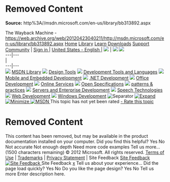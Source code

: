 # Removed Content

**Source:** http%3A//msdn.microsoft.com/en-us/library/bb313892.aspx

The Wayback Machine - https://web.archive.org/web/20120423040211/http://msdn.microsoft.com/en-us/library/bb313892.aspx
[Home](https://web.archive.org/web/20120423040211/http://msdn.microsoft.com/en-us/default.aspx "Home") [Library](https://web.archive.org/web/20120423040211/http://msdn.microsoft.com/en-us/library/default.aspx "Library") [Learn](https://web.archive.org/web/20120423040211/http://msdn.microsoft.com/en-us/bb188199.aspx "Learn") [Downloads](https://web.archive.org/web/20120423040211/http://msdn.microsoft.com/en-us/aa570309.aspx "Downloads") [Support](https://web.archive.org/web/20120423040211/http://msdn.microsoft.com/en-us/hh361695.aspx "Support") [Community](https://web.archive.org/web/20120423040211/http://msdn.microsoft.com/en-us/aa497440.aspx "Community") |  [Sign in ](https://web.archive.org/web/20120423040211/https://login.live.com/login.srf?wa=wsignin1.0&rpsnv=11&ct=1335153731&rver=6.0.5276.0&wp=MCLBI&wlcxt=msdn%24msdn%24msdn&wreply=http%3a%2f%2fmsdn.microsoft.com%2fen-us%2flibrary%2fbb313892.aspx&lc=1033&id=254354&mkt=en-US "Sign in") | [United States - English ](https://web.archive.org/web/20120423040211/http://msdn.microsoft.com/en-us/library/preferences/locale/?returnurl=%252fen-us%252flibrary%252fbb313892.aspx "United States - English") | [![](https://web.archive.org/web/20120423040211im_/http://i.msdn.microsoft.com/Areas/Brand/Content/Msdn_ImageSprite.png)](https://web.archive.org/web/20120423040211/http://msdn.microsoft.com/en-us/library/preferences/experience/?returnurl=%252fen-us%252flibrary%252fbb313892.aspx "Preferences") | [![](https://web.archive.org/web/20120423040211im_/http://i.msdn.microsoft.com/Areas/Brand/Content/Msdn_ImageSprite.png)](https://web.archive.org/web/20120423040211/http://msdn.microsoft.com/en-us/library/bb313892\(d=printer\).aspx "Print/Export") [![](https://web.archive.org/web/20120423040211im_/http://i.msdn.microsoft.com/Areas/Brand/Content/Msdn_ImageSprite.png)](javascript:void\(0\); "Print/Export")  
---|---  
|   
---|---  
![](https://web.archive.org/web/20120423040211im_/http://i.msdn.microsoft.com/Areas/Brand/Content/Msdn_ImageSprite.png)
[MSDN Library](https://web.archive.org/web/20120423040211/http://msdn.microsoft.com/en-us/library/ms123401.aspx "MSDN Library")
![](https://web.archive.org/web/20120423040211im_/http://i.msdn.microsoft.com/Areas/Brand/Content/Msdn_ImageSprite.png)
[Design Tools](https://web.archive.org/web/20120423040211/http://msdn.microsoft.com/en-us/library/cc295789.aspx "Design Tools")
![](https://web.archive.org/web/20120423040211im_/http://i.msdn.microsoft.com/Areas/Brand/Content/Msdn_ImageSprite.png)
[Development Tools and Languages](https://web.archive.org/web/20120423040211/http://msdn.microsoft.com/en-us/library/aa187916.aspx "Development Tools and Languages")
![](https://web.archive.org/web/20120423040211im_/http://i.msdn.microsoft.com/Areas/Brand/Content/Msdn_ImageSprite.png)
[Mobile and Embedded Development](https://web.archive.org/web/20120423040211/http://msdn.microsoft.com/en-us/library/ms376734.aspx "Mobile and Embedded Development")
![](https://web.archive.org/web/20120423040211im_/http://i.msdn.microsoft.com/Areas/Brand/Content/Msdn_ImageSprite.png)
[.NET Development](https://web.archive.org/web/20120423040211/http://msdn.microsoft.com/en-us/library/ff361664\(v=vs.110\).aspx ".NET Development")
![](https://web.archive.org/web/20120423040211im_/http://i.msdn.microsoft.com/Areas/Brand/Content/Msdn_ImageSprite.png)
[Office Development](https://web.archive.org/web/20120423040211/http://msdn.microsoft.com/en-us/library/bb726434\(v=office.12\).aspx "Office Development")
![](https://web.archive.org/web/20120423040211im_/http://i.msdn.microsoft.com/Areas/Brand/Content/Msdn_ImageSprite.png)
[Online Services](https://web.archive.org/web/20120423040211/http://msdn.microsoft.com/en-us/library/ee702802.aspx "Online Services")
![](https://web.archive.org/web/20120423040211im_/http://i.msdn.microsoft.com/Areas/Brand/Content/Msdn_ImageSprite.png)
[Open Specifications](https://web.archive.org/web/20120423040211/http://msdn.microsoft.com/en-us/library/dd208104\(v=prot.10\).aspx "Open Specifications")
![](https://web.archive.org/web/20120423040211im_/http://i.msdn.microsoft.com/Areas/Brand/Content/Msdn_ImageSprite.png)
[patterns & practices](https://web.archive.org/web/20120423040211/http://msdn.microsoft.com/en-us/library/ff921345.aspx "patterns & practices")
![](https://web.archive.org/web/20120423040211im_/http://i.msdn.microsoft.com/Areas/Brand/Content/Msdn_ImageSprite.png)
[Servers and Enterprise Development](https://web.archive.org/web/20120423040211/http://msdn.microsoft.com/en-us/library/aa155072.aspx "Servers and Enterprise Development")
![](https://web.archive.org/web/20120423040211im_/http://i.msdn.microsoft.com/Areas/Brand/Content/Msdn_ImageSprite.png)
[Speech Technologies](https://web.archive.org/web/20120423040211/http://msdn.microsoft.com/en-us/library/hh323806.aspx "Speech Technologies")
![](https://web.archive.org/web/20120423040211im_/http://i.msdn.microsoft.com/Areas/Brand/Content/Msdn_ImageSprite.png)
[Web Development](https://web.archive.org/web/20120423040211/http://msdn.microsoft.com/en-us/library/aa155073.aspx "Web Development")
![](https://web.archive.org/web/20120423040211im_/http://i.msdn.microsoft.com/Areas/Brand/Content/Msdn_ImageSprite.png)
[Windows Development](https://web.archive.org/web/20120423040211/http://msdn.microsoft.com/en-us/library/ee663300\(v=vs.85\).aspx "Windows Development")
![Separator](https://web.archive.org/web/20120423040211im_/http://i.msdn.microsoft.com/Areas/Global/Content/clear.gif)
[ ![Expand](https://web.archive.org/web/20120423040211im_/http://i.msdn.microsoft.com/Areas/Brand/Content/Msdn_ImageSprite.png) ![Minimize](https://web.archive.org/web/20120423040211im_/http://i.msdn.microsoft.com/Areas/Brand/Content/Msdn_ImageSprite.png) ](https://web.archive.org/web/20120423040211/http://msdn.microsoft.com/en-us/library/bb313892.aspx)
[ ![MSDN](https://web.archive.org/web/20120423040211im_/http://i.msdn.microsoft.com/Areas/Brand/Content/Msdn_ImageSprite.png) ](https://web.archive.org/web/20120423040211/http://msdn.microsoft.com/en-us/default.aspx)
This topic has not yet been rated [- Rate this topic](https://web.archive.org/web/20120423040211/http://msdn.microsoft.com/en-us/library/bb313892.aspx#feedback "Rate this topic")
# Removed Content
This content has been removed, but may be available in the product documentation installed on your computer.
Did you find this helpful? Yes No
Not accurate
Not enough depth
Need more code examples
Tell us more...
(1500 characters remaining)
© 2012 Microsoft. All rights reserved.
[Terms of Use](https://web.archive.org/web/20120423040211/http://msdn.microsoft.com/cc300389.aspx) |  [Trademarks](https://web.archive.org/web/20120423040211/http://www.microsoft.com/library/toolbar/3.0/trademarks/en-us.mspx) |  [Privacy Statement](https://web.archive.org/web/20120423040211/http://www.microsoft.com/info/privacy.mspx) |  Site Feedback [ Site Feedback  ![Site Feedback](https://web.archive.org/web/20120423040211im_/http://i.msdn.microsoft.com/Areas/Brand/Content/Msdn_ImageSprite.png) ](https://web.archive.org/web/20120423040211/http://social.msdn.microsoft.com/Forums/en-US/libraryfeedback/threads "Site Feedback")
Site Feedback
[x](javascript:;)
Tell us about your experience... 
Did the page load quickly? 
Yes No
Do you like the page design? 
Yes No
Tell us more 
Enter description here.
